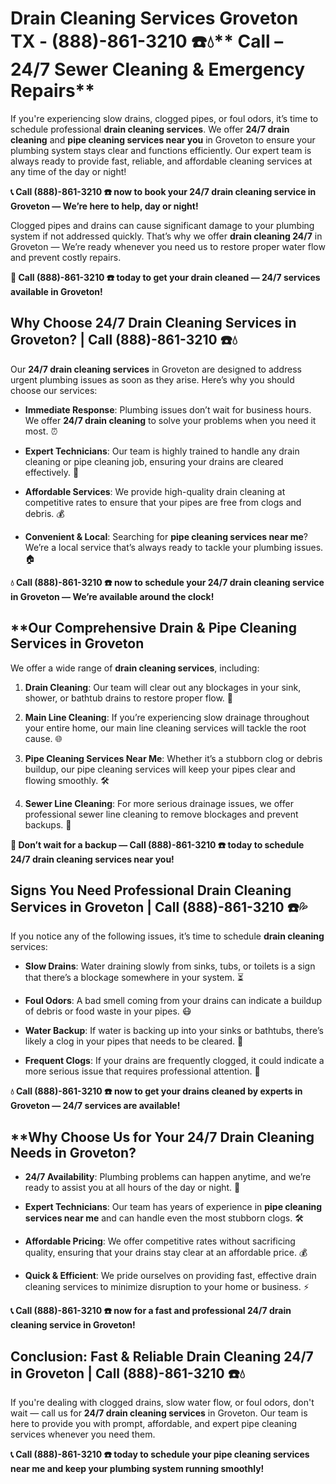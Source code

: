 # Drain Cleaning Services Groveton TX - (888)-861-3210 ☎️💧** Call  – 24/7 Sewer Cleaning & Emergency Repairs**

If you're experiencing slow drains, clogged pipes, or foul odors, it’s time to schedule professional **drain cleaning services**. We offer **24/7 drain cleaning** and **pipe cleaning services near you** in Groveton to ensure your plumbing system stays clear and functions efficiently. Our expert team is always ready to provide fast, reliable, and affordable cleaning services at any time of the day or night!

**📞 Call (888)-861-3210 ☎️ now to book your 24/7 drain cleaning service in Groveton — We’re here to help, day or night!**

Clogged pipes and drains can cause significant damage to your plumbing system if not addressed quickly. That’s why we offer **drain cleaning 24/7** in Groveton — We’re ready whenever you need us to restore proper water flow and prevent costly repairs.

**🚨 Call (888)-861-3210 ☎️ today to get your drain cleaned — 24/7 services available in Groveton!**

## **Why Choose 24/7 Drain Cleaning Services in Groveton? | Call (888)-861-3210 ☎️💧**

Our **24/7 drain cleaning services** in Groveton are designed to address urgent plumbing issues as soon as they arise. Here’s why you should choose our services:

- **Immediate Response**: Plumbing issues don’t wait for business hours. We offer **24/7 drain cleaning** to solve your problems when you need it most. ⏰
- **Expert Technicians**: Our team is highly trained to handle any drain cleaning or pipe cleaning job, ensuring your drains are cleared effectively. 🔧
- **Affordable Services**: We provide high-quality drain cleaning at competitive rates to ensure that your pipes are free from clogs and debris. 💰
- **Convenient & Local**: Searching for **pipe cleaning services near me**? We’re a local service that’s always ready to tackle your plumbing issues. 🏠

**💧 Call (888)-861-3210 ☎️ now to schedule your **24/7 drain cleaning** service in Groveton — We’re available around the clock!**

## **Our Comprehensive Drain & Pipe Cleaning Services in Groveton 

We offer a wide range of **drain cleaning services**, including:

1. **Drain Cleaning**: Our team will clear out any blockages in your sink, shower, or bathtub drains to restore proper flow. 🚿
2. **Main Line Cleaning**: If you’re experiencing slow drainage throughout your entire home, our main line cleaning services will tackle the root cause. 🌐
3. **Pipe Cleaning Services Near Me**: Whether it’s a stubborn clog or debris buildup, our pipe cleaning services will keep your pipes clear and flowing smoothly. 🛠️
4. **Sewer Line Cleaning**: For more serious drainage issues, we offer professional sewer line cleaning to remove blockages and prevent backups. 🚽

**🚨 Don’t wait for a backup — Call (888)-861-3210 ☎️ today to schedule **24/7 drain cleaning services** near you!**

## **Signs You Need Professional Drain Cleaning Services in Groveton | Call (888)-861-3210 ☎️💦**

If you notice any of the following issues, it’s time to schedule **drain cleaning** services:

- **Slow Drains**: Water draining slowly from sinks, tubs, or toilets is a sign that there’s a blockage somewhere in your system. ⏳
- **Foul Odors**: A bad smell coming from your drains can indicate a buildup of debris or food waste in your pipes. 😷
- **Water Backup**: If water is backing up into your sinks or bathtubs, there’s likely a clog in your pipes that needs to be cleared. 🚨
- **Frequent Clogs**: If your drains are frequently clogged, it could indicate a more serious issue that requires professional attention. 🔧

**💧 Call (888)-861-3210 ☎️ now to get your drains cleaned by experts in Groveton — 24/7 services are available!**

## **Why Choose Us for Your 24/7 Drain Cleaning Needs in Groveton? 

- **24/7 Availability**: Plumbing problems can happen anytime, and we’re ready to assist you at all hours of the day or night. 🌙
- **Expert Technicians**: Our team has years of experience in **pipe cleaning services near me** and can handle even the most stubborn clogs. 🛠️
- **Affordable Pricing**: We offer competitive rates without sacrificing quality, ensuring that your drains stay clear at an affordable price. 💰
- **Quick & Efficient**: We pride ourselves on providing fast, effective drain cleaning services to minimize disruption to your home or business. ⚡

**📞 Call (888)-861-3210 ☎️ now for a fast and professional **24/7 drain cleaning service** in Groveton!**

## **Conclusion: Fast & Reliable Drain Cleaning 24/7 in Groveton | Call (888)-861-3210 ☎️💧**

If you're dealing with clogged drains, slow water flow, or foul odors, don't wait — call us for **24/7 drain cleaning services** in Groveton. Our team is here to provide you with prompt, affordable, and expert pipe cleaning services whenever you need them.

**📞 Call (888)-861-3210 ☎️ today to schedule your **pipe cleaning services near me** and keep your plumbing system running smoothly!**
